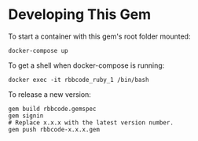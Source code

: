 # Developing This Gem

To start a container with this gem's root folder mounted:

    docker-compose up

To get a shell when docker-compose is running:

    docker exec -it rbbcode_ruby_1 /bin/bash

To release a new version:

    gem build rbbcode.gemspec
    gem signin
    # Replace x.x.x with the latest version number.
    gem push rbbcode-x.x.x.gem